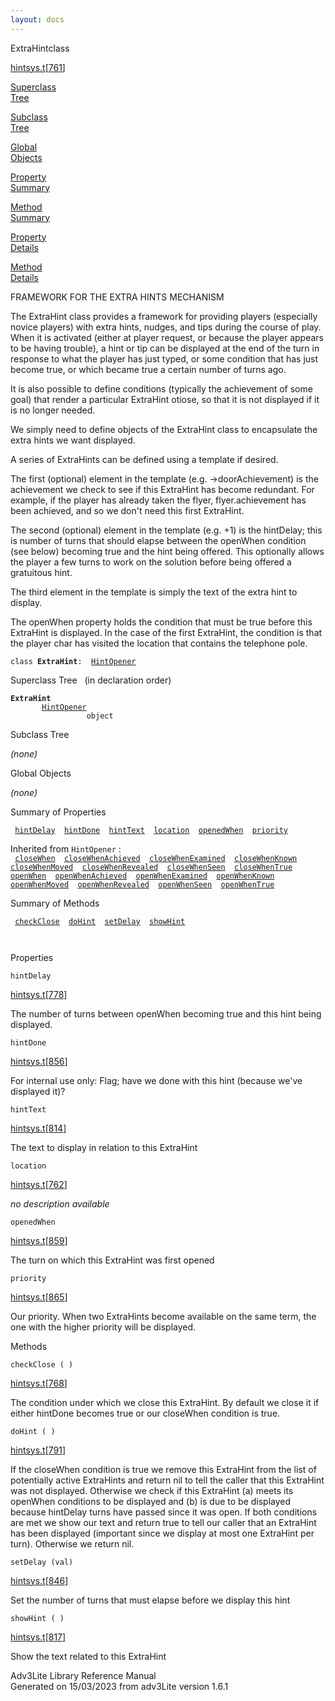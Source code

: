 ```yaml
---
layout: docs
---
```

<span class="title">ExtraHint</span><span class="type">class</span>

[hintsys.t](../file/hintsys.t.html)\[[761](../source/hintsys.t.html#761)\]

[Superclass  
Tree](#_SuperClassTree_)

[Subclass  
Tree](#_SubClassTree_)

[Global  
Objects](#_ObjectSummary_)

[Property  
Summary](#_PropSummary_)

[Method  
Summary](#_MethodSummary_)

[Property  
Details](#_Properties_)

[Method  
Details](#_Methods_)

<div class="fdesc">

FRAMEWORK FOR THE EXTRA HINTS MECHANISM

The ExtraHint class provides a framework for providing players
(especially novice players) with extra hints, nudges, and tips during
the course of play. When it is activated (either at player request, or
because the player appears to be having trouble), a hint or tip can be
displayed at the end of the turn in response to what the player has just
typed, or some condition that has just become true, or which became true
a certain number of turns ago.

It is also possible to define conditions (typically the achievement of
some goal) that render a particular ExtraHint otiose, so that it is not
displayed if it is no longer needed.

We simply need to define objects of the ExtraHint class to encapsulate
the extra hints we want displayed.

A series of ExtraHints can be defined using a template if desired.

The first (optional) element in the template (e.g. -\>doorAchievement)
is the achievement we check to see if this ExtraHint has become
redundant. For example, if the player has already taken the flyer,
flyer.achievement has been achieved, and so we don't need this first
ExtraHint.

The second (optional) element in the template (e.g. +1) is the
hintDelay; this is number of turns that should elapse between the
openWhen condition (see below) becoming true and the hint being offered.
This optionally allows the player a few turns to work on the solution
before being offered a gratuitous hint.

The third element in the template is simply the text of the extra hint
to display.

The openWhen property holds the condition that must be true before this
ExtraHint is displayed. In the case of the first ExtraHint, the
condition is that the player char has visited the location that contains
the telephone pole.

`class `**`ExtraHint`**` :   `[`HintOpener`](../object/HintOpener.html)

</div>

<span id="_SuperClassTree_"></span>

<div class="mjhd">

<span class="hdln">Superclass Tree</span>   (in declaration order)

</div>

**`ExtraHint`**  
`         `[`HintOpener`](../object/HintOpener.html)  
`                 object`  
<span id="_SubClassTree_"></span>

<div class="mjhd">

<span class="hdln">Subclass Tree</span>  

</div>

*(none)* <span id="_ObjectSummary_"></span>

<div class="mjhd">

<span class="hdln">Global Objects</span>  

</div>

*(none)* <span id="_PropSummary_"></span>

<div class="mjhd">

<span class="hdln">Summary of Properties</span>  

</div>

` `[`hintDelay`](#hintDelay)`  `[`hintDone`](#hintDone)`  `[`hintText`](#hintText)`  `[`location`](#location)`  `[`openedWhen`](#openedWhen)`  `[`priority`](#priority)`  `

Inherited from `HintOpener` :  
` `[`closeWhen`](../object/HintOpener.html#closeWhen)`  `[`closeWhenAchieved`](../object/HintOpener.html#closeWhenAchieved)`  `[`closeWhenExamined`](../object/HintOpener.html#closeWhenExamined)`  `[`closeWhenKnown`](../object/HintOpener.html#closeWhenKnown)`  `[`closeWhenMoved`](../object/HintOpener.html#closeWhenMoved)`  `[`closeWhenRevealed`](../object/HintOpener.html#closeWhenRevealed)`  `[`closeWhenSeen`](../object/HintOpener.html#closeWhenSeen)`  `[`closeWhenTrue`](../object/HintOpener.html#closeWhenTrue)`  `[`openWhen`](../object/HintOpener.html#openWhen)`  `[`openWhenAchieved`](../object/HintOpener.html#openWhenAchieved)`  `[`openWhenExamined`](../object/HintOpener.html#openWhenExamined)`  `[`openWhenKnown`](../object/HintOpener.html#openWhenKnown)`  `[`openWhenMoved`](../object/HintOpener.html#openWhenMoved)`  `[`openWhenRevealed`](../object/HintOpener.html#openWhenRevealed)`  `[`openWhenSeen`](../object/HintOpener.html#openWhenSeen)`  `[`openWhenTrue`](../object/HintOpener.html#openWhenTrue)`  `

<span id="_MethodSummary_"></span>

<div class="mjhd">

<span class="hdln">Summary of Methods</span>  

</div>

` `[`checkClose`](#checkClose)`  `[`doHint`](#doHint)`  `[`setDelay`](#setDelay)`  `[`showHint`](#showHint)`  `

` `

<span id="_Properties_"></span>

<div class="mjhd">

<span class="hdln">Properties</span>  

</div>

<span id="hintDelay"></span>

`hintDelay`

[hintsys.t](../file/hintsys.t.html)\[[778](../source/hintsys.t.html#778)\]

<div class="desc">

The number of turns between openWhen becoming true and this hint being
displayed.

</div>

<span id="hintDone"></span>

`hintDone`

[hintsys.t](../file/hintsys.t.html)\[[856](../source/hintsys.t.html#856)\]

<div class="desc">

For internal use only: Flag; have we done with this hint (because we've
displayed it)?

</div>

<span id="hintText"></span>

`hintText`

[hintsys.t](../file/hintsys.t.html)\[[814](../source/hintsys.t.html#814)\]

<div class="desc">

The text to display in relation to this ExtraHint

</div>

<span id="location"></span>

`location`

[hintsys.t](../file/hintsys.t.html)\[[762](../source/hintsys.t.html#762)\]

<div class="desc">

*no description available*

</div>

<span id="openedWhen"></span>

`openedWhen`

[hintsys.t](../file/hintsys.t.html)\[[859](../source/hintsys.t.html#859)\]

<div class="desc">

The turn on which this ExtraHint was first opened

</div>

<span id="priority"></span>

`priority`

[hintsys.t](../file/hintsys.t.html)\[[865](../source/hintsys.t.html#865)\]

<div class="desc">

Our priority. When two ExtraHints become available on the same term, the
one with the higher priority will be displayed.

</div>

<span id="_Methods_"></span>

<div class="mjhd">

<span class="hdln">Methods</span>  

</div>

<span id="checkClose"></span>

`checkClose ( )`

[hintsys.t](../file/hintsys.t.html)\[[768](../source/hintsys.t.html#768)\]

<div class="desc">

The condition under which we close this ExtraHint. By default we close
it if either hintDone becomes true or our closeWhen condition is true.

</div>

<span id="doHint"></span>

`doHint ( )`

[hintsys.t](../file/hintsys.t.html)\[[791](../source/hintsys.t.html#791)\]

<div class="desc">

If the closeWhen condition is true we remove this ExtraHint from the
list of potentially active ExtraHints and return nil to tell the caller
that this ExtraHint was not displayed. Otherwise we check if this
ExtraHint (a) meets its openWhen conditions to be displayed and (b) is
due to be displayed because hintDelay turns have passed since it was
open. If both conditions are met we show our text and return true to
tell our caller that an ExtraHint has been displayed (important since we
display at most one ExtraHint per turn). Otherwise we return nil.

</div>

<span id="setDelay"></span>

`setDelay (val)`

[hintsys.t](../file/hintsys.t.html)\[[846](../source/hintsys.t.html#846)\]

<div class="desc">

Set the number of turns that must elapse before we display this hint

</div>

<span id="showHint"></span>

`showHint ( )`

[hintsys.t](../file/hintsys.t.html)\[[817](../source/hintsys.t.html#817)\]

<div class="desc">

Show the text related to this ExtraHint

</div>

<div class="ftr">

Adv3Lite Library Reference Manual  
Generated on 15/03/2023 from adv3Lite version 1.6.1

</div>
